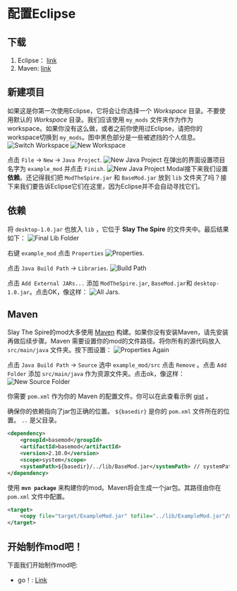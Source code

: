 # 配置Eclipse

## 下载 

1. Eclipse： [link](https://www.eclipse.org/downloads/download.php?file=/oomph/epp/oxygen/R2/eclipse-inst-win64.exe)
2. Maven: [link](https://maven.apache.org/download.cgi)

## 新建项目

如果这是你第一次使用Eclipse，它将会让你选择一个 *Workspace* 目录。不要使用默认的 *Workspace* 目录。我们应该使用 `my_mods` 文件夹作为作为workspace。如果你没有这么做，或者之前你使用过Eclipse，请把你的workspace切换到 `my_mods`。图中黑色部分是一些被遮挡的个人信息。 ![Switch Workspace](https://raw.githubusercontent.com/daviscook477/BaseMod/master/github_resources/wiki/switch_workspace.png) ![New Workspace](https://raw.githubusercontent.com/daviscook477/BaseMod/master/github_resources/wiki/new_workspace.png)

点击 `File` -> `New` -> `Java Project`. ![New Java Project](https://raw.githubusercontent.com/daviscook477/BaseMod/master/github_resources/wiki/new_java_project.png) 在弹出的界面设置项目名字为 `example_mod` 并点击 `Finish`. ![New Java Project Modal](https://raw.githubusercontent.com/daviscook477/BaseMod/master/github_resources/wiki/new_java_project_modal.png)接下来我们设置**依赖**。还记得我们把 `ModTheSpire.jar` 和 `BaseMod.jar` 放到 `lib` 文件夹了吗？接下来我们要告诉Eclipse它们在这里，因为Eclipse并不会自动寻找它们。

## 依赖
将 `desktop-1.0.jar` 也放入 `lib` ，它位于 **Slay The Spire** 的文件夹中。最后结果如下： ![Final Lib Folder](https://raw.githubusercontent.com/daviscook477/BaseMod/master/github_resources/wiki/final_lib_folder.png)

右键 `example_mod` 点击 `Properties` ![Properties](https://raw.githubusercontent.com/daviscook477/BaseMod/master/github_resources/wiki/mod_properties.png).

点击 `Java Build Path` -> `Libraries`. ![Build Path](https://raw.githubusercontent.com/daviscook477/BaseMod/master/github_resources/wiki/build_path.png)

点击 `Add External JARs...` 添加 `ModTheSpire.jar`, `BaseMod.jar`和 `desktop-1.0.jar`。点击OK，像这样： ![All Jars](https://raw.githubusercontent.com/daviscook477/BaseMod/master/github_resources/wiki/all_jars.png).

## Maven
Slay The Spire的mod大多使用 [Maven](https://maven.apache.org/) 构建。如果你没有安装Maven，请先安装再做后续步骤。Maven 需要设置你的mod的文件路径。将你所有的源代码放入 `src/main/java` 文件夹。按下图设置： ![Properties Again](https://raw.githubusercontent.com/daviscook477/BaseMod/master/github_resources/wiki/mod_properties.png)

点击 `Java Build Path` -> `Source` 选中 `example_mod/src` 点击 `Remove` 。点击 `Add Folder` 添加 `src/main/java` 作为资源文件夹。点击ok，像这样： ![New Source Folder](https://raw.githubusercontent.com/daviscook477/BaseMod/master/github_resources/wiki/new_source_folder.png)

你需要 `pom.xml` 作为你的 Maven 的配置文件。你可以在此查看示例 [gist](https://gist.github.com/alexdriedger/fb74397086ee80073417f19d6305bb05) 。

确保你的依赖指向了jar包正确的位置。 `${basedir}` 是你的 `pom.xml` 文件所在的位置。 `..` 是父目录。

```Xml
<dependency>
    <groupId>basemod</groupId>
    <artifactId>basemod</artifactId>
    <version>2.10.0</version>
    <scope>system</scope>
    <systemPath>${basedir}/../lib/BaseMod.jar</systemPath> // systemPath should be the path to where BaseMod.jar is located
</dependency>
```

使用 **`mvn package`** 来构建你的mod。Maven将会生成一个jar包。其路径由你在 `pom.xml` 文件中配置。

```Xml
<target>
    <copy file="target/ExampleMod.jar" tofile="../lib/ExampleMod.jar"/> // tofile location is where you can find your compiled .jar file
</target>
```

## 开始制作mod吧！

下面我们开始制作mod吧:

* go！: [Link](./Starting-Your-Mod)
